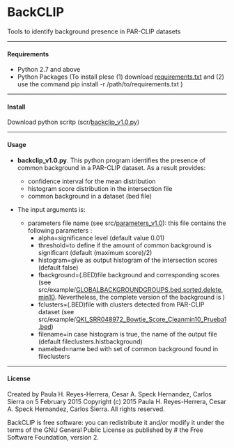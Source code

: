 BackCLIP
========

Tools to identify background presence in PAR-CLIP datasets


----------------
#### Requirements

- Python 2.7 and above
- Python  Packages (To install plese (1) download  [requirements.txt](https://github.com/phrh/BackCLIP/blob/master/requirements.txt) and (2) use the command  pip install -r /path/to/requirements.txt )

----------------
#### Install

Download python scritp (scr/[backclip_v1.0.py](https://github.com/phrh/BackCLIP/blob/master/src/backclip_v1.0.py))

----------------
#### Usage

- **backclip_v1.0.py**.  This python program identifies the presence of common background in a PAR-CLIP dataset. As a result provides:
	- confidence interval for the mean distribution 
	- histogram score distribution in the intersection file
	- common background in a dataset (bed file)
	
- The input arguments is: 
	- parameters file name  (see src/[parameters_v1.0](https://github.com/phrh/BackCLIP/blob/master/src/parameters_v1.0)): this file contains the following parameters :
		- alpha=significance level (default value 0.01)
		- threshold=to define if the amount of common background is significant (default (maximum score)/2)
		- histogram=give as output histogram of the intersection scores (default false)
		- fbackground=(.BED)file background and corresponding scores (see src/example/[GLOBALBACKGROUNDGROUPS.bed.sorted.delete.min10](https://github.com/phrh/BackCLIP/blob/master/src/example/GLOBALBACKGROUNDGROUPS.bed.sorted.delete.min10). Nevertheless, the complete version of the background is )
		- fclusters=(.BED)file with clusters detected from PAR-CLIP dataset (see src/example/[QKI_SRR048972_Bowtie_Score_Cleanmin10_Prueba1.bed](https://github.com/phrh/BackCLIP/blob/master/src/example/QKI_SRR048972_Bowtie_Score_Cleanmin10_Prueba1.bed))
		- filename=in case histogram is true, the name of the output file (default fileclusters.histbackground)
		- namebed=name bed with set of common background found in fileclusters
	
----------------

#### License

Created by Paula H. Reyes-Herrera, Cesar A. Speck Hernandez, Carlos Sierra on 5 February 2015
Copyright (c) 2015 Paula H. Reyes-Herrera, Cesar A. Speck Hernandez, Carlos Sierra. All rights reserved.

BackCLIP is free software: you can redistribute it and/or modify  it under the terms of the GNU General Public License as published by # the Free Software Foundation, version 2.

